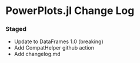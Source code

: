 PowerPlots.jl Change Log
========================

### Staged
- Update to DataFrames 1.0 (breaking)
- Add CompatHelper github action
- Add changelog.md
